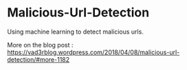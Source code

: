 # Malicious-Url-Detection
Using machine learning to detect malicious urls.

More on the blog post : https://vad3rblog.wordpress.com/2018/04/08/malicious-url-detection/#more-1182
